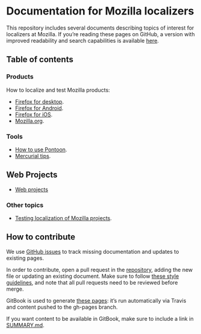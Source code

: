 # Documentation for Mozilla localizers

This repository includes several documents describing topics of interest for localizers at Mozilla. If you’re reading these pages on GitHub, a version with improved readability and search capabilities is available [here](https://mozilla-l10n.github.io/localizer-documentation).

## Table of contents

### Products

How to localize and test Mozilla products:
* [Firefox for desktop](products/firefox_desktop/README.md).
* [Firefox for Android](products/firefox_android/README.md).
* [Firefox for iOS](products/firefox_ios/README.md).
* [Mozilla.org](products/mozilla_org/README.md).

### Tools

* [How to use Pontoon](tools/pontoon/README.md).
* [Mercurial tips](tools/mercurial/README.md).

## Web Projects

* [Web projects](webprojects/README.md)

### Other topics

* [Testing localization of Mozilla projects](products/l10n_testing.md).

## How to contribute

We use [GitHub issues](https://github.com/mozilla-l10n/localizer-documentation/issues) to track missing documentation and updates to existing pages.

In order to contribute, open a pull request in the [repository](https://github.com/mozilla-l10n/localizer-documentation), adding the new file or updating an existing document. Make sure to follow [these style guidelines](https://github.com/mozilla-l10n/documentation/blob/master/misc/documentation_styleguide.md), and note that all pull requests need to be reviewed before merge.

GitBook is used to generate [these pages](https://mozilla-l10n.github.io/localizer-documentation): it’s run automatically via Travis and content pushed to the gh-pages branch.

If you want content to be available in GitBook, make sure to include a link in [SUMMARY.md](SUMMARY.md).
